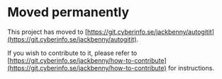 # Moved permanently

This project has moved to [https://git.cyberinfo.se/jackbenny/autogitit](https://git.cyberinfo.se/jackbenny/autogitit).

If you wish to contribute to it, please refer to [https://git.cyberinfo.se/jackbenny/how-to-contribute](https://git.cyberinfo.se/jackbenny/how-to-contribute) for instructions.
